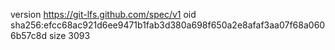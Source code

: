 version https://git-lfs.github.com/spec/v1
oid sha256:efcc68ac921d6ee9471b1fab3d380a698f650a2e8afaf3aa07f68a0606b57c8d
size 3093
